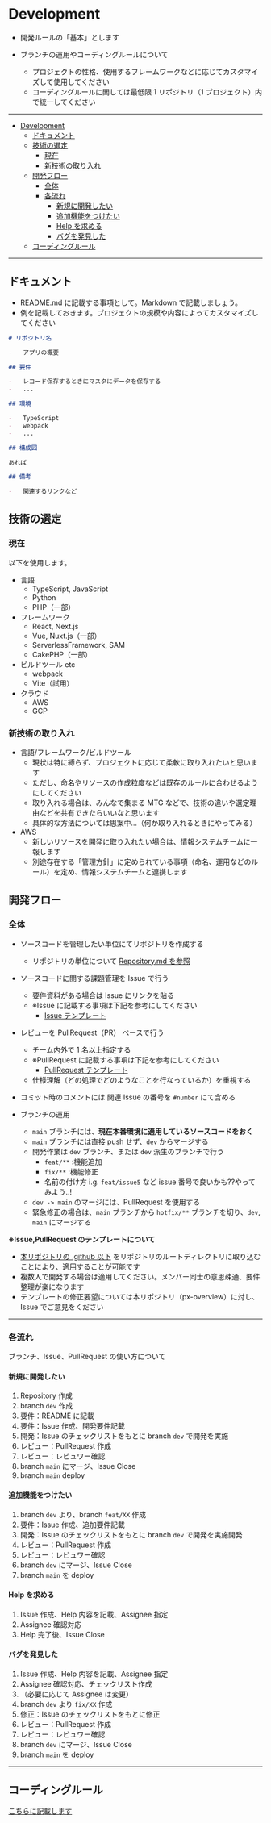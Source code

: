 # Development

-   開発ルールの「基本」とします
-   ブランチの運用やコーディングルールについて

    -   プロジェクトの性格、使用するフレームワークなどに応じてカスタマイズして使用してください
    -   コーディングルールに関しては最低限 1 リポジトリ（1 プロジェクト）内で統一してください

---

- [Development](#development)
  - [ドキュメント](#ドキュメント)
  - [技術の選定](#技術の選定)
    - [現在](#現在)
    - [新技術の取り入れ](#新技術の取り入れ)
  - [開発フロー](#開発フロー)
    - [全体](#全体)
    - [各流れ](#各流れ)
      - [新規に開発したい](#新規に開発したい)
      - [追加機能をつけたい](#追加機能をつけたい)
      - [Help を求める](#help-を求める)
      - [バグを発見した](#バグを発見した)
  - [コーディングルール](#コーディングルール)

---

## ドキュメント

-   README.md に記載する事項として。Markdown で記載しましょう。
-   例を記載しておきます。プロジェクトの規模や内容によってカスタマイズしてください

```markdown
# リポジトリ名

-   アプリの概要

## 要件

-   レコード保存するときにマスタにデータを保存する
-   ...

## 環境

-   TypeScript
-   webpack
-   ...

## 構成図

あれば

## 備考

-   関連するリンクなど
```

## 技術の選定

### 現在

以下を使用します。

-   言語
    -   TypeScript, JavaScript
    -   Python
    -   PHP（一部）
-   フレームワーク
    -   React, Next.js
    -   Vue, Nuxt.js（一部）
    -   ServerlessFramework, SAM
    -   CakePHP（一部）
-   ビルドツール etc
    -   webpack
    -   Vite（試用）
-   クラウド
    -   AWS
    -   GCP

### 新技術の取り入れ

-   言語/フレームワーク/ビルドツール
    -   現状は特に縛らず、プロジェクトに応じて柔軟に取り入れたいと思います
    -   ただし、命名やリソースの作成粒度などは既存のルールに合わせるようにしてください
    -   取り入れる場合は、みんなで集まる MTG などで、技術の違いや選定理由などを共有できたらいいなと思います
    -   具体的な方法については思案中...（何か取り入れるときにやってみる）
-   AWS
    -   新しいリソースを開発に取り入れたい場合は、情報システムチームに一報します
    -   別途存在する「管理方針」に定められている事項（命名、運用などのルール）を定め、情報システムチームと連携します

## 開発フロー

### 全体

-   ソースコードを管理したい単位にてリポジトリを作成する
    -   リポジトリの単位について [Repository.md を参照](./overview/repository.md)
-   ソースコードに関する課題管理を Issue で行う
    -   要件資料がある場合は Issue にリンクを貼る
    -   ※Issue に記載する事項は下記を参考にしてください
        -   [Issue テンプレート](./.github/ISSUE_TEMPLATE/)
-   レビューを PullRequest（PR） ベースで行う
    -   チーム内外で 1 名以上指定する
    -   ※PullRequest に記載する事項は下記を参考にしてください
        -   [PullRequest テンプレート](./.github/pull_request_template.md)
    -   仕様理解（どの処理でどのようなことを行なっているか）を重視する
-   コミット時のコメントには 関連 Issue の番号を `#number` にて含める

-   ブランチの運用
    -   `main` ブランチには、**現在本番環境に適用しているソースコードをおく**
    -   `main` ブランチには直接 push せず、`dev` からマージする
    -   開発作業は `dev` ブランチ、または `dev` 派生のブランチで行う
        -   `feat/**` :機能追加
        -   `fix/**` :機能修正
        -   名前の付け方 i.g. `feat/issue5` など issue 番号で良いかも??やってみよう..!
    -   `dev -> main` のマージには、PullRequest を使用する
    -   緊急修正の場合は、`main` ブランチから `hotfix/**` ブランチを切り、`dev`, `main` にマージする

**※Issue,PullRequest のテンプレートについて**

-   [本リポジトリの .github 以下](./.github/) をリポジトリのルートディレクトリに取り込むことにより、適用することが可能です
-   複数人で開発する場合は適用してください。メンバー同士の意思疎通、要件整理が楽になります
-   テンプレートの修正要望については本リポジトリ（px-overview）に対し、Issue でご意見をください

---

### 各流れ

ブランチ、Issue、PullRequest の使い方について

#### 新規に開発したい

1. Repository 作成
2. branch `dev` 作成
3. 要件：README に記載
4. 要件：Issue 作成、開発要件記載
5. 開発：Issue のチェックリストをもとに branch `dev` で開発を実施
6. レビュー：PullRequest 作成
7. レビュー：レビュワー確認
8. branch `main` にマージ、Issue Close
9. branch `main` deploy

#### 追加機能をつけたい

1. branch `dev` より、branch `feat/XX` 作成
2. 要件：Issue 作成、追加要件記載
3. 開発：Issue のチェックリストをもとに branch `dev` で開発を実施開発
4. レビュー：PullRequest 作成
5. レビュー：レビュワー確認
6. branch `dev` にマージ、Issue Close
7. branch `main` を deploy

#### Help を求める

1. Issue 作成、Help 内容を記載、Assignee 指定
2. Assignee 確認対応
3. Help 完了後、Issue Close

#### バグを発見した

1. Issue 作成、Help 内容を記載、Assignee 指定
2. Assignee 確認対応、チェックリスト作成
3. （必要に応じて Assignee は変更）
4. branch `dev` より `fix/XX` 作成
5. 修正：Issue のチェックリストをもとに修正
6. レビュー：PullRequest 作成
7. レビュー：レビュワー確認
8. branch `dev` にマージ、Issue Close
9. branch `main` を deploy

---

## コーディングルール

[こちらに記載します](./overview/dev-coding.md)
